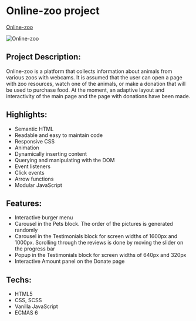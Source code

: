 # Online-zoo project
[Online-zoo](https://rolling-scopes-school.github.io/aliaksei-siniauski-JSFE2022Q3/)

![Online-zoo](https://snipboard.io/BJyt3d.jpg)

## Project Description:

Online-zoo is a platform that collects information about animals from various zoos with webcams. It is assumed that the user can open a page with zoo resources, watch one of the animals, or make a donation that will be used to purchase food. At the moment, an adaptive layout and interactivity of the main page and the page with donations have been made.

## Highlights:

- Semantic HTML
- Readable and easy to maintain code
- Responsive CSS
- Animation 
- Dynamically inserting content
- Querying and manipulating with the DOM
- Event listeners
- Click events
- Arrow functions
- Modular JavaScript

## Features:

- Interactive burger menu
- Carousel in the Pets block. The order of the pictures is generated randomly
- Carousel in the Testimonials block for screen widths of 1600px and 1000px. Scrolling through the reviews is done by moving the slider on the progress bar
- Popup in the Testimonials block for screen widths of 640px and 320px
- Interactive Amount panel on the Donate page

## Techs:

- HTML5
- CSS, SCSS
- Vanilla JavaScript
- ECMAS 6
